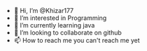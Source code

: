 - 👋 Hi, I’m @Khizar177
- 👀 I’m interested in Programming
- 🌱 I’m currently learning java
- 💞️ I’m looking to collaborate on github
- 📫 How to reach me you can't reach me yet

<!---
Khizar177/Khizar177 is a ✨ special ✨ repository because its `README.md` (this file) appears on your GitHub profile.
You can click the Preview link to take a look at your changes.
--->
